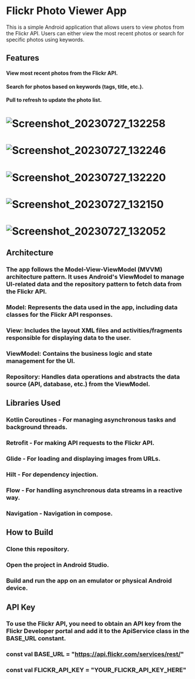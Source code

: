 # Flickr Photo Viewer App

This is a simple Android application that allows users to view photos from the Flickr API. Users can either view the most recent photos or search for specific photos using keywords.

## Features
#### View most recent photos from the Flickr API.
#### Search for photos based on keywords (tags, title, etc.).
#### Pull to refresh to update the photo list.

# ![Screenshot_20230727_132258](https://github.com/priyanka-pixel/FlickerYBS/assets/59287277/16d1e282-4aeb-4660-8b10-c0362ba8e20c)
# ![Screenshot_20230727_132246](https://github.com/priyanka-pixel/FlickerYBS/assets/59287277/001cd0a8-8a82-4f83-855a-b1275876034b)
# ![Screenshot_20230727_132220](https://github.com/priyanka-pixel/FlickerYBS/assets/59287277/e6ad3e24-ad2b-45a9-baf4-d7010ad87c23)
# ![Screenshot_20230727_132150](https://github.com/priyanka-pixel/FlickerYBS/assets/59287277/3efa7e09-1776-46e6-89ad-934a3823256c)
# ![Screenshot_20230727_132052](https://github.com/priyanka-pixel/FlickerYBS/assets/59287277/973d8b7a-2ee6-4199-a1be-0203ecaa3df4)


## Architecture

### The app follows the Model-View-ViewModel (MVVM) architecture pattern. It uses Android's ViewModel to manage UI-related data and the repository pattern to fetch data from the Flickr API.

### Model: Represents the data used in the app, including data classes for the Flickr API responses.
### View: Includes the layout XML files and activities/fragments responsible for displaying data to the user.
### ViewModel: Contains the business logic and state management for the UI.
### Repository: Handles data operations and abstracts the data source (API, database, etc.) from the ViewModel.

## Libraries Used

### Kotlin Coroutines - For managing asynchronous tasks and background threads.
### Retrofit - For making API requests to the Flickr API.
### Glide - For loading and displaying images from URLs.
### Hilt - For dependency injection.
### Flow - For handling asynchronous data streams in a reactive way.
### Navigation - Navigation in compose.

## How to Build

### Clone this repository.
### Open the project in Android Studio.
### Build and run the app on an emulator or physical Android device.

## API Key

### To use the Flickr API, you need to obtain an API key from the Flickr Developer portal and add it to the ApiService class in the BASE_URL constant.

### const val BASE_URL = "https://api.flickr.com/services/rest/"

### const val FLICKR_API_KEY = "YOUR_FLICKR_API_KEY_HERE"



